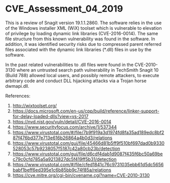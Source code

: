 # CVE_Assessment_04_2019

This is a review of Snagit version 19.1.1.2860. The software relies in the use of the Windows installer XML (WiX) toolset which is vulnerable to elevation of privilege by loading dynamic link libraries (CVE-2016-0014). The same file structure from this known vulnerability was found in the software. In addition, it was identified security risks due to compressed parent referred files associated with the dynamic link libraries (*.dll) files in use by the software.

In the past related vulnerabilities to .dll files were found in the CVE-2010-3130 where an untrusted search path vulnerability in TechSmith Snagit 10 (Build 788) allowed local users, and possibly remote attackers, to execute arbitrary code and conduct DLL hijacking attacks via a Trojan horse dwmapi.dll. 

References:
1) http://wixtoolset.org/
2) https://docs.microsoft.com/en-us/cpp/build/reference/linker-support-for-delay-loaded-dlls?view=vs-2017 
3) https://nvd.nist.gov/vuln/detail/CVE-2016-0014
4) https://www.securityfocus.com/archive/1/537344   
5) https://www.virustotal.com/#/file/7b9f919a3d1974fd8fa35ad189edc8bf287f476bd377e713e616b26864a4b0d3/relations 
6) https://www.virustotal.com/gui/file/45466d81b5ff9f510bf697dad0b9330528053c57b9238057f5187c42a80cb23b/detection
7) https://www.virustotal.com/gui/file/d6cdf4dab1d9087f435f6bc50a69bec79c0cfd785a5a9213827dc5f419ff5b31/detection
8) https://www.virustotal.com/#/file/cfed1841c76c9731035ebb61d5dc5656babf1beff6ed395e1c6b85bb9c74f85a/relations
9) https://cve.mitre.org/cgi-bin/cvename.cgi?name=CVE-2010-3130
 
